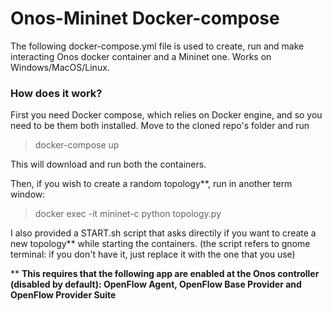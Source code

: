 # Onos-Mininet Docker-compose
The following docker-compose.yml file is used to create, run and make interacting Onos docker container and a Mininet one.
Works on Windows/MacOS/Linux.

### How does it work?
First you need Docker compose, which relies on Docker engine, and so you need to be them both installed.
Move to the cloned repo's folder and run 
> docker-compose up

This will download and run both the containers.

Then, if you wish to create a random topology**, run in another term window:

> docker exec -it mininet-c python topology.py

I also provided a START.sh script that asks directily if you want to create a new topology** while starting the containers.
(the script refers to gnome terminal: if you don't have it, just replace it with the one that you use)  

** **This requires that the following app are enabled at the Onos controller (disabled by default): OpenFlow Agent, OpenFlow Base Provider and OpenFlow Provider Suite** 
